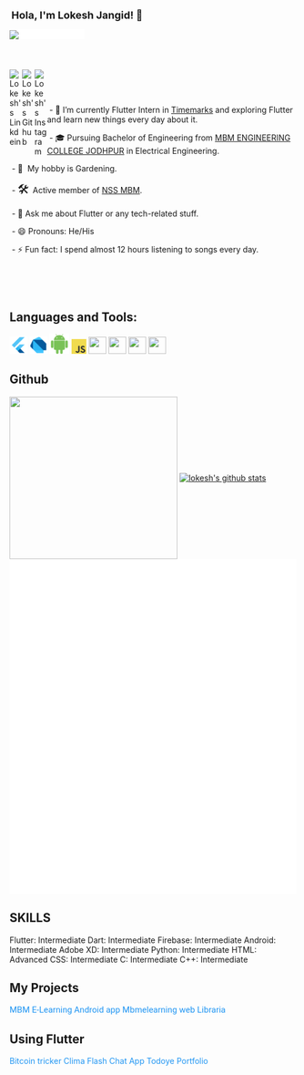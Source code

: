 <p><b>&nbsp;<span style="font-size: large;">Hola, I'm Lokesh Jangid! 👋</span></b></p><div class="nz oa ob dy x" style="background-color: white; box-sizing: inherit; color: rgba(0, 0, 0, 0.8); font-family: medium-content-sans-serif-font, -apple-system, BlinkMacSystemFont, &quot;Segoe UI&quot;, Roboto, Oxygen, Ubuntu, Cantarell, &quot;Open Sans&quot;, &quot;Helvetica Neue&quot;, sans-serif; margin-bottom: 32px; max-height: 131px; max-width: 131px; overflow: hidden;"><img role="presentation" src="https://miro.medium.com/fit/c/197/197/1*BcsfXcXrI1AA89-9A9ffHA.jpeg" style="box-sizing: inherit; vertical-align: middle;" width="131" /></div><p><b><span style="font-size: large;"><br /></span></b>

<a href="https://linkedin.com/in/lkrjangid">
  <img align="left" alt="Lokesh's Linkdein" src="https://cdn.jsdelivr.net/npm/simple-icons@v3/icons/linkedin.svg" width="22px" />
</a>
<a href="https://github.com/lkrjangid1">
  <img align="left" alt="Lokesh's Github" src="https://cdn.jsdelivr.net/npm/simple-icons@v3/icons/github.svg" width="22px" />
</a>
<a href="https://instagram.com/lkrjangid/">
  <img align="left" alt="Lokesh's Instagram" src="https://cdn.jsdelivr.net/npm/simple-icons@v3/icons/instagram.svg" width="22px" />
</a><br /></p><p><br /></p><p>&nbsp;- 🔭 I’m currently Flutter Intern in <a href="http://timemarks.in/">Timemarks</a> and exploring Flutter and learn new things every day about it.&nbsp;</p><p>&nbsp;- 🎓 Pursuing Bachelor of Engineering from <a href="http://mbm.ac.in/">MBM ENGINEERING COLLEGE JODHPUR</a> in Electrical Engineering.</p><p>&nbsp;- 🎄&nbsp; My hobby is Gardening.</p><p>&nbsp;-&nbsp;<span style="font-size: 20px;">🛠</span><span style="font-size: x-small;">&nbsp;</span>&nbsp;Active member of <a href="https://nssmbm.weebly.com/">NSS MBM</a>.&nbsp;&nbsp;</p><p>&nbsp;- 💬 Ask me about Flutter or any tech-related stuff.&nbsp;</p><p>&nbsp;- 😄 Pronouns: He/His&nbsp;</p><p>&nbsp;- ⚡ Fun fact: I spend almost 12 hours listening to songs every day.</p><p><br /></p><p>&nbsp;

## Languages and Tools:
<code><img height="31" src="https://raw.githubusercontent.com/github/explore/80688e429a7d4ef2fca1e82350fe8e3517d3494d/topics/flutter/flutter.png" width="31" /></code>
<code><img height="31" src="https://raw.githubusercontent.com/github/explore/80688e429a7d4ef2fca1e82350fe8e3517d3494d/topics/dart/dart.png" width="31" /></code>
<code><img height="35" src="https://raw.githubusercontent.com/github/explore/80688e429a7d4ef2fca1e82350fe8e3517d3494d/topics/android/android.png" width="35" /></code>
<code><img height="26" src="https://raw.githubusercontent.com/github/explore/80688e429a7d4ef2fca1e82350fe8e3517d3494d/topics/javascript/javascript.png" width="26" /></code>
<code><img border="0" data-original-height="749" data-original-width="768" height="30" src="https://upload.wikimedia.org/wikipedia/commons/thumb/c/c2/Adobe_XD_CC_icon.svg/768px-Adobe_XD_CC_icon.svg.png" width="31" /></code>
<code><img border="0" data-original-height="749" data-original-width="768" height="30" src="https://cdn4.iconfinder.com/data/icons/google-i-o-2016/512/google_firebase-2-512.png" width="31" /></code>
<code><img border="0" data-original-height="749" data-original-width="768" height="30" src="https://upload.wikimedia.org/wikipedia/commons/thumb/9/98/WordPress_blue_logo.svg/1024px-WordPress_blue_logo.svg.png" width="31" /></code>
 <code><img border="0" data-original-height="749" data-original-width="768" height="30" src="https://cdn.iconscout.com/icon/free/png-512/weebly-1-282554.png" width="31" /></code>
    
      
      
## Github
    
<a href="https://github.com/lkrjangid1">
  <img align="center" height="285" src="https://github-readme-stats.vercel.app/api/top-langs/?username=lkrjangid1&amp;theme=light&amp;hide_langs_below=1" width="295" /></a>
<a href="https://github.com/lkrjangid1">
 <img align="center" alt="lokesh's github stats" src="https://github-readme-stats.vercel.app/api?username=lkrjangid1&amp;show_icons=true&amp;theme=light&amp;line_height=27" /></a>
  <a href="https://github.com/lkrjangid1">
 <img align="center" alt="lokesh's github stats" src="https://github.com/lkrjangid1/lkrjangid1-github-stats/blob/master/generated/overview.svg" /></a>
  <a href="https://github.com/lkrjangid1">
 <img align="center" alt="lokesh's github stats" src="https://github.com/lkrjangid1/lkrjangid1-github-stats/blob/master/generated/languages.svg" /></a>

## SKILLS
  Flutter: Intermediate
  Dart: Intermediate
  Firebase: Intermediate
  Android: Intermediate
  Adobe XD: Intermediate
  Python: Intermediate
  HTML: Advanced
  CSS: Intermediate
  C: Intermediate
  C++: Intermediate
  
## My Projects
  <a href="https://drive.google.com/file/d/1PSU4hplQJojZ4DDhSDDTN69ECxAhvPep/view?usp=sharing" style="color: #2196f3; font-family: Roboto, sans-serif; font-size: 15px; text-decoration-line: none;">MBM E-Learning Android app</a>
  <a href="https://mbmec.weebly.com/" style="color: #2196f3; font-family: Roboto, sans-serif; font-size: 15px; text-decoration-line: none;">Mbmelearning web</a>
  <a href="https://mbmlibraria.herokuapp.com/" style="color: #2196f3; font-family: Roboto, sans-serif; font-size: 15px; text-decoration-line: none;">Libraria</a>

## Using Flutter
  <a href="https://github.com/lkrjangid1/bitcoin_tricker" style="color: #2196f3; text-decoration-line: none;">Bitcoin tricker</a>
  <a href="https://github.com/lkrjangid1/clima" style="color: #2196f3; text-decoration-line: none;">Clima</a>
  <a href="http://github.com/lkrjangid1/flashchatapp" style="color: #2196f3; text-decoration-line: none;">Flash Chat App</a>
  <a href="https://github.com/lkrjangid1/Todoye" style="color: #2196f3; text-decoration-line: none;"></a><a href="https://github.com/lkrjangid1/Todoye" style="color: #2196f3; text-decoration-line: none;">Todoye</a>
  <a href="https://lkrjangidportfolio.vercel.app/#/" style="color: #2196f3; text-decoration-line: none;"></a><a href="https://lkrjangidportfolio.vercel.app/#/" style="color: #2196f3; text-decoration-line: none;">Portfolio</a>

  





<!--
**lkrjangid1/lkrjangid1** is a ✨ _special_ ✨ repository because its `README.md` (this file) appears on your GitHub profile.

Here are some ideas to get you started:

- 🔭 I’m currently working on ...
- 🌱 I’m currently learning ...
- 👯 I’m looking to collaborate on ...
- 🤔 I’m looking for help with ...
- 💬 Ask me about ...
- 📫 How to reach me: ...
- 😄 Pronouns: ...
- ⚡ Fun fact: ...
-->
